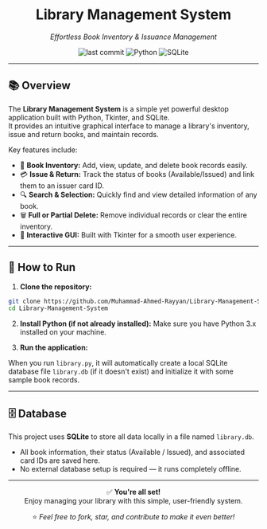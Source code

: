 <div align="center">

# Library Management System

*Effortless Book Inventory & Issuance Management*

![last commit](https://img.shields.io/github/last-commit/Muhammad-Ahmed-Rayyan/Library-Management-System)
![Python](https://img.shields.io/badge/Python-90%25-3776AB?logo=python&logoColor=white)
![SQLite](https://img.shields.io/badge/SQLite-10%25-003B57?logo=sqlite&logoColor=white)

</div>

---

## 📚 Overview

The **Library Management System** is a simple yet powerful desktop application built with Python, Tkinter, and SQLite.  
It provides an intuitive graphical interface to manage a library's inventory, issue and return books, and maintain records.

Key features include:

- 📖 **Book Inventory:** Add, view, update, and delete book records easily.
- 💳 **Issue & Return:** Track the status of books (Available/Issued) and link them to an issuer card ID.
- 🔍 **Search & Selection:** Quickly find and view detailed information of any book.
- 🗑️ **Full or Partial Delete:** Remove individual records or clear the entire inventory.
- 🎨 **Interactive GUI:** Built with Tkinter for a smooth user experience.

---

## 🚀 How to Run

1. **Clone the repository:**

```bash
git clone https://github.com/Muhammad-Ahmed-Rayyan/Library-Management-System.git
cd Library-Management-System
```

2. **Install Python (if not already installed):**
Make sure you have Python 3.x installed on your machine.

3. **Run the application:**


When you run `library.py`, it will automatically create a local SQLite database file `library.db` (if it doesn't exist) and initialize it with some sample book records.

---

## 🗄️ Database

This project uses **SQLite** to store all data locally in a file named `library.db`.  
- All book information, their status (Available / Issued), and associated card IDs are saved here.
- No external database setup is required — it runs completely offline.

---

<div align="center">

✅ **You're all set!**  
Enjoy managing your library with this simple, user-friendly system.

⭐ *Feel free to fork, star, and contribute to make it even better!*

</div>
